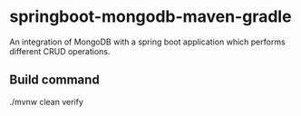 # springboot-mongodb-maven-gradle
 An integration of MongoDB with a spring boot application which performs different CRUD operations.

 ## Build command
 ./mvnw clean verify